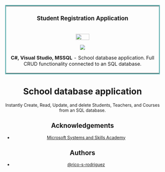 <div align="center">
<table bordercolor="#66b2b2">
  
  <tr>
        <td width="50%" valign="top" align="center">
      <h3 align="center">Student Registration Application</h3>
      <br />
        <a target="_blank" href="#">
          <img src="https://user-images.githubusercontent.com/97664519/199612209-8741572e-a08a-4886-a749-60edeb33d20d.gif" width="30%" "alt="Portfolio"/>
        </a>
      <br />
        <p align="center">
  <a href="https://github.com/rico-rodriguez/WinFormsApp1" target="_blank">
    <img src="https://img.shields.io/static/v1?label=|&message=REPO&color=23555f&style=plastic&logo=github&logo-color=white"/>
  </a>
      </p>
        <p><strong>C#, Visual Studio, MSSQL</strong> - School database application. Full CRUD functionality connected to an SQL database.</p>
    </td>
    
  </tr>
</table>

# School database application

Instantly Create, Read, Update, and delete Students, Teachers, and Courses from an SQL database.
## Acknowledgements

 - [Microsoft Systems and Skills Academy](https://military.microsoft.com/mssa/)
 
## Authors

- [@rico-s-rodriguez](https://www.linkedin.com/in/rico-s-rodriguez/)
</div>
